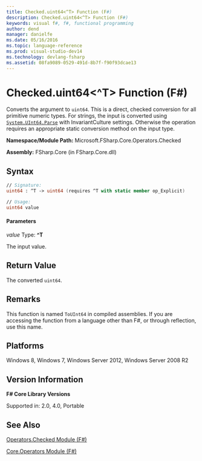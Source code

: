 ```yaml
---
title: Checked.uint64<^T> Function (F#)
description: Checked.uint64<^T> Function (F#)
keywords: visual f#, f#, functional programming
author: dend
manager: danielfe
ms.date: 05/16/2016
ms.topic: language-reference
ms.prod: visual-studio-dev14
ms.technology: devlang-fsharp
ms.assetid: 08fa9089-0529-491d-8b7f-f90f93dcae13 
---
```


# Checked.uint64<^T> Function (F#)

Converts the argument to `uint64`. This is a direct, checked conversion for all primitive numeric types. For strings, the input is converted using [`System.UInt64.Parse`](https://msdn.microsoft.com/library/system.uint64.parse.aspx) with InvariantCulture settings. Otherwise the operation requires an appropriate static conversion method on the input type.

**Namespace/Module Path:** Microsoft.FSharp.Core.Operators.Checked

**Assembly:** FSharp.Core (in FSharp.Core.dll)


## Syntax

```fsharp
// Signature:
uint64 : ^T -> uint64 (requires ^T with static member op_Explicit)

// Usage:
uint64 value
```

#### Parameters
*value*
Type: **^T**


The input value.

## Return Value

The converted `uint64`.

## Remarks
This function is named `ToUInt64` in compiled assemblies. If you are accessing the function from a language other than F#, or through reflection, use this name.


## Platforms
Windows 8, Windows 7, Windows Server 2012, Windows Server 2008 R2


## Version Information
**F# Core Library Versions**

Supported in: 2.0, 4.0, Portable


## See Also
[Operators.Checked Module &#40;F&#35;&#41;](Operators.Checked-Module-%5BFSharp%5D.md)

[Core.Operators Module &#40;F&#35;&#41;](Core.Operators-Module-%5BFSharp%5D.md)